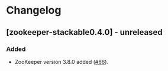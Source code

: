 # Changelog

## [zookeeper-stackable0.4.0] - unreleased

### Added

- ZooKeeper version 3.8.0 added ([#86]).

[#86]: https://github.com/stackabletech/docker-images/pull/86
